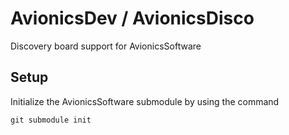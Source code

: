 # AvionicsDev / AvionicsDisco

Discovery board support for AvionicsSoftware

## Setup
Initialize the AvionicsSoftware submodule by using the command
```
git submodule init
```
